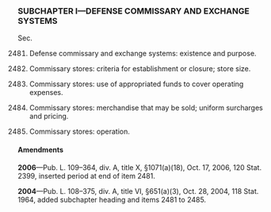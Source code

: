 ### SUBCHAPTER I—DEFENSE COMMISSARY AND EXCHANGE SYSTEMS ###

Sec.

2481. Defense commissary and exchange systems: existence and purpose.

2482. Commissary stores: criteria for establishment or closure; store size.

2483. Commissary stores: use of appropriated funds to cover operating expenses.

2484. Commissary stores: merchandise that may be sold; uniform surcharges and pricing.

2485. Commissary stores: operation.

#### Amendments ####

**2006**—Pub. L. 109–364, div. A, title X, §1071(a)(18), Oct. 17, 2006, 120 Stat. 2399, inserted period at end of item 2481.

**2004**—Pub. L. 108–375, div. A, title VI, §651(a)(3), Oct. 28, 2004, 118 Stat. 1964, added subchapter heading and items 2481 to 2485.